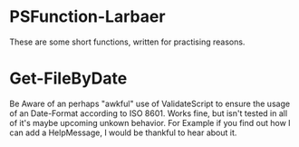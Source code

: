 # PSFunction-Larbaer
These are some short functions, written for practising reasons.

# Get-FileByDate
Be Aware of an perhaps "awkful" use of ValidateScript to ensure the usage of an Date-Format according to ISO 8601.
Works fine, but isn't tested in all of it's maybe upcoming unkown behavior. For Example if you find out how I can
add a HelpMessage, I would be thankful to hear about it.
